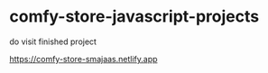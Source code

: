 # comfy-store-javascript-projects

do visit finished project

https://comfy-store-smajaas.netlify.app
